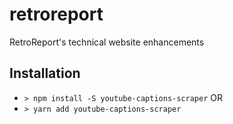 # retroreport
RetroReport's technical website enhancements


## Installation

* `> npm install -S youtube-captions-scraper` OR
* `> yarn add youtube-captions-scraper`
